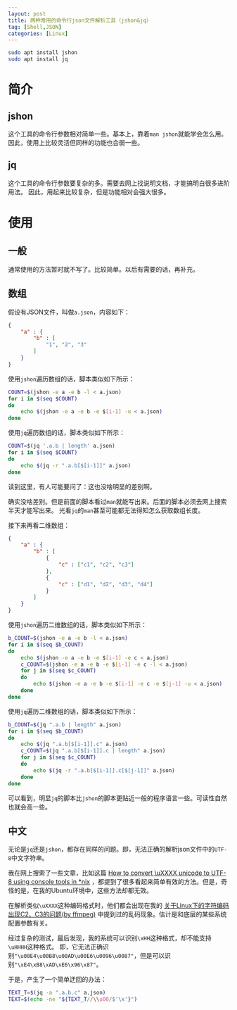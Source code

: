 ```yaml
---
layout: post
title: 两种常用的命令行json文件解析工具（jshon&jq）
tag: [Shell,JSON]
categories: [Linux]
---
```


<!--break-->

```bash
sudo apt install jshon
sudo apt install jq
```

# 简介

## jshon

这个工具的命令行参数相对简单一些。基本上，靠着`man jshon`就能学会怎么用。
因此，使用上比较灵活但同样的功能也会弱一些。

## jq

这个工具的命令行参数要复杂的多。需要去网上找说明文档，才能搞明白很多进阶用法。
因此，用起来比较复杂，但是功能相对会强大很多。

# 使用

## 一般

通常使用的方法暂时就不写了。比较简单。以后有需要的话，再补充。

## 数组

假设有JSON文件，叫做`a.json`，内容如下：

```json
{
    "a" : {
        "b" : [
            "1", "2", "3"
        ]
    }
}
```

使用`jshon`遍历数组的话，脚本类似如下所示：

```bash
COUNT=$(jshon -e a -e b -l < a.json)
for i in $(seq $COUNT)
do
    echo $(jshon -e a -e b -e $[i-1] -u < a.json)
done
```

使用`jq`遍历数组的话，脚本类似如下所示：

```bash
COUNT=$(jq '.a.b | length' a.json)
for i in $(seq $COUNT)
do
    echo $(jq -r ".a.b[$[i-1]]" a.json)
done
```

读到这里，有人可能要问了：这也没啥明显的差别啊。

确实没啥差别。但是前面的脚本看过`man`就能写出来。后面的脚本必须去网上搜索半天才能写出来。
光看`jq`的`man`甚至可能都无法得知怎么获取数组长度。

接下来再看二维数组：

```json
{
    "a" : {
        "b" : [
            {
                "c" : ["c1", "c2", "c3"]
            },
            {
                "c" : ["d1", "d2", "d3", "d4"]
            }
        ]
    }
}
```

使用`jshon`遍历二维数组的话，脚本类似如下所示：

```bash
b_COUNT=$(jshon -e a -e b -l < a.json)
for i in $(seq $b_COUNT)
do
    echo $(jshon -e a -e b -e $[i-1] -e c < a.json)
    c_COUNT=$(jshon -e a -e b -e $[i-1] -e c -l < a.json)
    for j in $(seq $c_COUNT)
    do
        echo $(jshon -e a -e b -e $[i-1] -e c -e $[j-1] -u < a.json)
    done
done
```

使用`jq`遍历二维数组的话，脚本类似如下所示：

```bash
b_COUNT=$(jq ".a.b | length" a.json)
for i in $(seq $b_COUNT)
do
    echo $(jq ".a.b[$[i-1]].c" a.json)
    c_COUNT=$(jq ".a.b[$[i-1]].c | length" a.json)
    for j in $(seq $c_COUNT)
    do
        echo $(jq -r ".a.b[$[i-1]].c[$[j-1]]" a.json)
    done
done
```

可以看到，明显`jq`的脚本比`jshon`的脚本更贴近一般的程序语言一些。可读性自然也就会高一些。

## 中文

无论是`jq`还是`jshon`，都存在同样的问题。即，无法正确的解析json文件中的`UTF-8`中文字符串。

我在网上搜索了一些文章，比如这篇 [How to convert \\uXXXX unicode to UTF-8 using console tools in \*nix](https://www.gangofcoders.net/solution/how-to-convert-uxxxx-unicode-to-utf-8-using-console-tools-in-nix/) ，都提到了很多看起来简单有效的方法。但是，奇怪的是，在我的Ubuntu环境中，这些方法却都无效。

在解析类似`\uXXXX`这种编码格式时，他们都会出现在我的 [关于Linux下的字符编码出现C2、C3的问题(by ffmpeg)](../ffmpeg-c2c3-bug) 中提到过的乱码现象。估计是和底层的某些系统配置参数有关。

经过复杂的测试，最后发现，我的系统可以识别`\xHH`这种格式，却不能支持`\uHHHH`这种格式。
即，它无法正确识别`"\u00E4\u00B8\u00AD\u00E6\u0096\u0087"`，但是可以识别`"\xE4\xB8\xAD\xE6\x96\x87"`。

于是，产生了一个简单迂回的办法：

```bash
TEXT_T=$(jq -a ".a.b.c" a.json)
TEXT=$(echo -ne "${TEXT_T//\\u00/$'\x'}")
```
